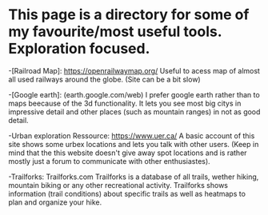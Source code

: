# This page is a directory for some of my favourite/most useful tools. Exploration focused. 

-[Railroad Map]: https://openrailwaymap.org/ Useful to acess map of almost all used railways around the globe. (Site can be a bit slow)

-[Google earth]: (earth.google.com/web) I prefer google earth rather than to maps beecause of the 3d functionality. It lets you see most big citys in impressive detail and other places (such as mountain ranges) in not as good detail. 

-Urban exploration Ressource: https://www.uer.ca/ A basic account of this site shows some urbex locations and lets you talk with other users. (Keep in mind that the this website doesn't give away spot locations and is rather mostly just a forum to communicate with other enthusiastes).

-Trailforks: Trailforks.com Trailforks is a database of all trails, wether hiking, mountain biking or any other recreational activity. Trailforks shows information (trail conditions) about specific trails as well as heatmaps to plan and organize your hike. 

